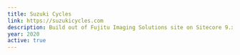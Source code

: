 ```yaml
---
title: Suzuki Cycles
link: https://suzukicycles.com
description: Build out of Fujitu Imaging Solutions site on Sitecore 9.x
year: 2020
active: true
---
```

